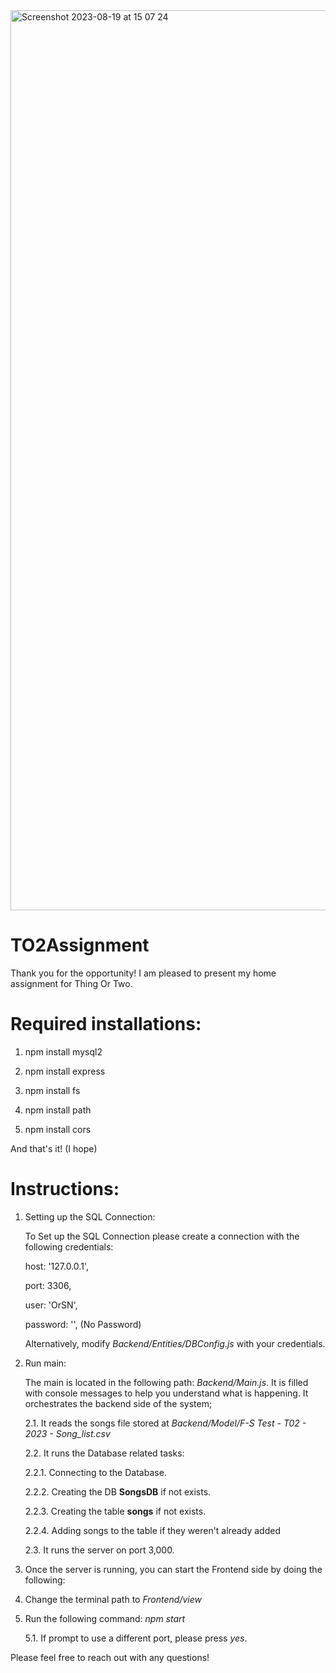 
<img width="1440" alt="Screenshot 2023-08-19 at 15 07 24" src="https://github.com/CUCUMBERanOrSNCompany/TO2Assignment/assets/70776104/8f4c060b-f896-4051-abe7-6d5366fea075">

# TO2Assignment

Thank you for the opportunity! I am pleased to present my home assignment for Thing Or Two.

# Required installations:

1. npm install mysql2

2. npm install express

3. npm install fs

4. npm install path

5. npm install cors

And that's it! (I hope)

# Instructions:

1. Setting up the SQL Connection:
   
   To Set up the SQL Connection please create a connection with the following credentials:
   
   host: '127.0.0.1',
   
   port: 3306,
   
   user: 'OrSN',
   
   password: '', (No Password)

   Alternatively, modify _Backend/Entities/DBConfig.js_ with your credentials.


2. Run main:
   
   The main is located in the following path: _Backend/Main.js_. It is filled with console messages to help you understand what is happening. It orchestrates the backend side of the system;
   
   2.1. It reads the songs file stored at _Backend/Model/F-S Test - T02 - 2023 - Song_list.csv_
   
   2.2. It runs the Database related tasks:
   
    2.2.1. Connecting to the Database.
   
    2.2.2. Creating the DB **SongsDB** if not exists.
   
    2.2.3. Creating the table **songs** if not exists.
   
    2.2.4. Adding songs to the table if they weren't already added
   
   2.3. It runs the server on port 3,000.


3. Once the server is running, you can start the Frontend side by doing the following:

   
4. Change the terminal path to _Frontend/view_

   
5. Run the following command: _npm start_
   
    5.1. If prompt to use a different port, please press _yes_.



Please feel free to reach out with any questions!

